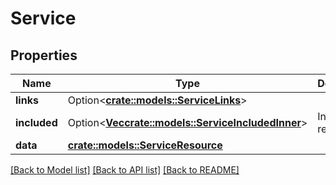# Service

## Properties

Name | Type | Description | Notes
------------ | ------------- | ------------- | -------------
**links** | Option<[**crate::models::ServiceLinks**](Service_links.md)> |  | [optional]
**included** | Option<[**Vec<crate::models::ServiceIncludedInner>**](Service_included_inner.md)> | Included resources | [optional]
**data** | [**crate::models::ServiceResource**](ServiceResource.md) |  | 

[[Back to Model list]](../README.md#documentation-for-models) [[Back to API list]](../README.md#documentation-for-api-endpoints) [[Back to README]](../README.md)


